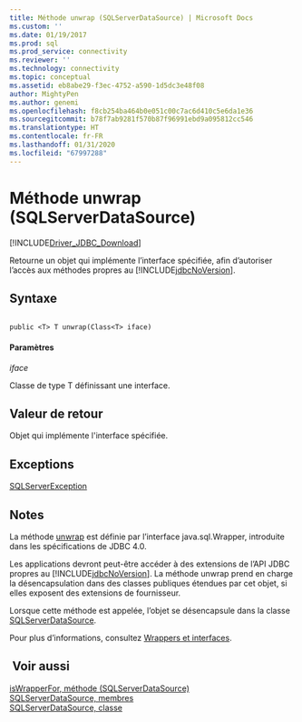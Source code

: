 ```yaml
---
title: Méthode unwrap (SQLServerDataSource) | Microsoft Docs
ms.custom: ''
ms.date: 01/19/2017
ms.prod: sql
ms.prod_service: connectivity
ms.reviewer: ''
ms.technology: connectivity
ms.topic: conceptual
ms.assetid: eb8abe29-f3ec-4752-a590-1d5dc3e48f08
author: MightyPen
ms.author: genemi
ms.openlocfilehash: f8cb254ba464b0e051c00c7ac6d410c5e6da1e36
ms.sourcegitcommit: b78f7ab9281f570b87f96991ebd9a095812cc546
ms.translationtype: HT
ms.contentlocale: fr-FR
ms.lasthandoff: 01/31/2020
ms.locfileid: "67997288"
---
```

# <a name="unwrap-method-sqlserverdatasource"></a>Méthode unwrap (SQLServerDataSource)
[!INCLUDE[Driver_JDBC_Download](../../../includes/driver_jdbc_download.md)]

  Retourne un objet qui implémente l’interface spécifiée, afin d’autoriser l’accès aux méthodes propres au [!INCLUDE[jdbcNoVersion](../../../includes/jdbcnoversion_md.md)].  
  
## <a name="syntax"></a>Syntaxe  
  
```  
  
public <T> T unwrap(Class<T> iface)  
```  
  
#### <a name="parameters"></a>Paramètres  
 *iface*  
  
 Classe de type T définissant une interface.  
  
## <a name="return-value"></a>Valeur de retour  
 Objet qui implémente l'interface spécifiée.  
  
## <a name="exceptions"></a>Exceptions  
 [SQLServerException](../../../connect/jdbc/reference/sqlserverexception-class.md)  
  
## <a name="remarks"></a>Notes   
 La méthode [unwrap](../../../connect/jdbc/reference/unwrap-method-sqlserverdatasource.md) est définie par l’interface java.sql.Wrapper, introduite dans les spécifications de JDBC 4.0.  
  
 Les applications devront peut-être accéder à des extensions de l’API JDBC propres au [!INCLUDE[jdbcNoVersion](../../../includes/jdbcnoversion_md.md)]. La méthode unwrap prend en charge la désencapsulation dans des classes publiques étendues par cet objet, si elles exposent des extensions de fournisseur.  
  
 Lorsque cette méthode est appelée, l’objet se désencapsule dans la classe [SQLServerDataSource](../../../connect/jdbc/reference/sqlserverdatasource-class.md).  
  
 Pour plus d’informations, consultez [Wrappers et interfaces](../../../connect/jdbc/wrappers-and-interfaces.md).  
  
## <a name="see-also"></a> Voir aussi  
 [isWrapperFor, méthode &#40;SQLServerDataSource&#41;](../../../connect/jdbc/reference/iswrapperfor-method-sqlserverdatasource.md)   
 [SQLServerDataSource, membres](../../../connect/jdbc/reference/sqlserverdatasource-members.md)   
 [SQLServerDataSource, classe](../../../connect/jdbc/reference/sqlserverdatasource-class.md)  
  
  
